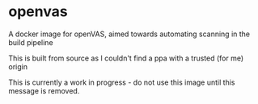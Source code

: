 # openvas
A docker image for openVAS, aimed towards automating scanning in the build pipeline

This is built from source as I couldn't find a ppa with a trusted (for me) origin

This is currently a work in progress - do not use this image until this message is removed.

